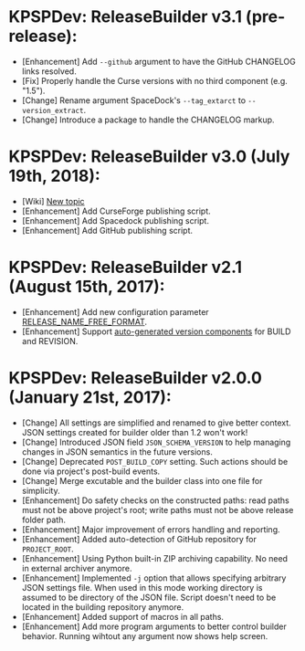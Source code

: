 # KPSPDev: ReleaseBuilder v3.1 (pre-release):
* [Enhancement] Add `--github` argument to have the GitHub CHANGELOG links resolved.
* [Fix] Properly handle the Curse versions with no third component (e.g. "1.5").
* [Change] Rename argument SpaceDock's `--tag_extarct` to `--version_extract`.
* [Change] Introduce a package to handle the CHANGELOG markup.

# KPSPDev: ReleaseBuilder v3.0 (July 19th, 2018):
* [Wiki] [New topic](https://github.com/ihsoft/KSPDev_ReleaseBuilder/wiki/Release-publishing-tools)
* [Enhancement] Add CurseForge publishing script.
* [Enhancement] Add Spacedock publishing script.
* [Enhancement] Add GitHub publishing script.

# KPSPDev: ReleaseBuilder v2.1 (August 15th, 2017):
* [Enhancement] Add new configuration parameter [RELEASE_NAME_FREE_FORMAT](https://github.com/ihsoft/KSPDev/wiki/ReleaseBuilder-Schema-1.1).
* [Enhancement] Support [auto-generated version components](https://msdn.microsoft.com/en-us/library/system.reflection.assemblyversionattribute%28v=vs.110%29.aspx#Anchor_6) for BUILD and REVISION.

# KPSPDev: ReleaseBuilder v2.0.0 (January 21st, 2017):
* [Change] All settings are simplified and renamed to give better context. JSON settings created
  for builder older than 1.2 won't work!
* [Change] Introduced JSON field `JSON_SCHEMA_VERSION` to help managing changes in JSON semantics
  in the future versions.
* [Change] Deprecated `POST_BUILD_COPY` setting. Such actions should be done via project's
  post-build events.
* [Change] Merge excutable and the builder class into one file for simplicity.
* [Enhancement] Do safety checks on the constructed paths: read paths must not be above project's
  root; write paths must not be above release folder path.
* [Enhancement] Major improvement of errors handling and reporting.
* [Enhancement] Added auto-detection of GitHub repository for `PROJECT_ROOT`.
* [Enhancement] Using Python built-in ZIP archiving capability. No need in external archiver
  anymore.
* [Enhancement] Implemented `-j` option that allows specifying arbitrary JSON settings file.
  When used in this mode working directory is assumed to be directory of the JSON file. Script
  doesn't need to be located in the building repository anymore.
* [Enhancement] Added support of macros in all paths.
* [Enhancement] Add more program arguments to better control builder behavior. Running wihtout any
  argument now shows help screen.
